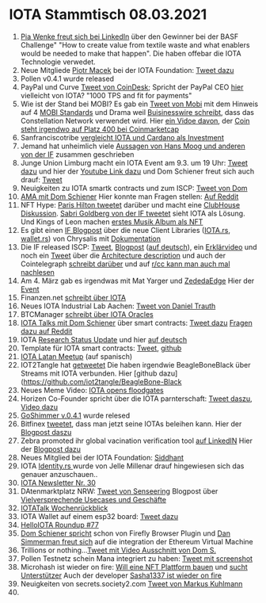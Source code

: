 # IOTA Stammtisch 08.03.2021
1. [Pia Wenke freut sich bei LinkedIn](https://www.linkedin.com/posts/pia-wenke-a85a49159_circulareconomy-sustainability-activity-6771820493507973120-9Xgc/) über den Gewinner bei der BASF Challenge" "How to create value from textile waste and what enablers would be needed to make that happen". Die haben offebar die IOTA Technologie verwedet.
2. Neue Mitgliede [Piotr Macek](https://blog.iota.org/welcome-piotr-macek-to-the-iota-foundation/) bei der IOTA Foundation: [Tweet dazu](https://twitter.com/iota/status/1366702448115671046?s=20)
3. Pollen v0.4.1 wurde released
5. PayPal und Curve [Tweet von CoinDesk](https://twitter.com/CoinDesk/status/1366779532452192262?s=20); Spricht der PayPal CEO [hier](https://www.youtube.com/watch?t=513&v=mJNpLUBmj5s&feature=youtu.be) vielleicht von IOTA? "1000 TPS and fit for payments"
6. Wie ist der Stand bei MOBI? Es gab ein [Tweet von Mobi](https://twitter.com/dltMOBI/status/1366843555902152704?s=20) mit dem Hinweis auf 4 [MOBI Standards](http://dlt.mobi/standards/) und Drama weil [Buisinesswire schreibt](https://www.businesswire.com/news/home/20210302005905/en/MOBI-Members-Constellation-Network-GM-and-Ford-Develop-DLT-Data-Sharing-Standard-for-Autonomous-Vehicles), dass das Constellation Network verwendet wird. Hier [ein Vidoe davon](https://www.youtube.com/watch?app=desktop&v=BVzRsZ7KxKg&feature=youtu.be), der [Coin steht irgendwo auf Platz 400 bei Coinmarketcap](https://coinmarketcap.com/currencies/constellation/)
7. Sanfranciscotribe [vergleicht IOTA und Cardano als Investment](https://sanfranciscotribe.com/Home/difference-between-cardano-and-iota-which-is-the-better-investment/)
8. Jemand hat unheimlich viele [Aussagen von Hans Moog und anderen von der IF](https://m.blog.naver.com/PostView.nhn?blogId=btlkhs&logNo=222260589541&proxyReferer=) zusammen geschrieben
9. Junge Union Limburg macht ein IOTA Event am 9.3. um 19 Uhr: [Tweet dazu](https://twitter.com/JULimburg/status/1367025318339497987?s=20) und hier der [Youtube Link dazu](https://www.youtube.com/watch?v=oTkrpTbx3n8&feature=youtu.be) und Dom Schiener freut sich auch drauf: [Tweet](https://twitter.com/DomSchiener/status/1367032634656911365?s=20)
10. Neuigkeiten zu IOTA smartk contracts und zum ISCP: [Tweet von Dom](https://twitter.com/DomSchiener/status/1367089611315572737?s=20)
11. [AMA mit Dom Schiener](https://www.youtube.com/watch?v=PdheIJBKf9E) Hier konnte man Fragen stellen: [Auf Reddit](https://www.reddit.com/r/Iota/comments/lhljjv/project_alvarium_community_questions/)
12. NFT Hype: [Paris Hilton tweetet](https://twitter.com/ParisHilton/status/1366595008992735232?s=20) darüber und macht eine [ClubHouse Diskussion](https://www.youtube.com/watch?v=F-Y8nqyWc64). [Sabri Goldberg von der IF tweetet](https://twitter.com/sabrigoldberg/status/1367379160801439744?s=20) sieht IOTA als Lösung. Und Kings of Leon machen [erstes Musik Album als NFT](https://www.rollingstone.com/pro/news/kings-of-leon-when-you-see-yourself-album-nft-crypto-1135192/)
13. Es gibt einen [IF Blogpost](https://blog.iota.org/the-new-iota-client-libraries-harder-better-faster-stronger/) über die neue Client Libraries ([IOTA.rs](https://github.com/iotaledger/iota.rs), [wallet.rs](https://github.com/iotaledger/wallet.rs)) von Chrysalis mit [Dokumentation](https://client-lib.docs.iota.org/)
14. Die IF released ISCP: [Tweet](https://twitter.com/iota/status/1367460395447947286?s=20), [Blogpost](https://blog.iota.org/iota-smart-contracts-protocol-alpha-release/) ([auf deutsch](https://iota-einsteiger-guide.de/IOTA-Smart-Contracts-Protocol-Alpha-Release.html)), ein  [Erklärvideo](https://blog.iota.org/iota-smart-contracts-protocol-alpha-release/) und noch ein [Tweet](https://twitter.com/iota/status/1367497243218034692?s=20) über die [Architecture description](https://github.com/iotaledger/wasp/blob/master/docs/ISCP%20architecture%20description%20%20v2.pdf) und auch der Cointelegraph [schreibt darüber](https://cointelegraph.com/news/iota-releases-smart-contracts-protocol-alpha-ahead-of-coordicide-rollout) und auf [r/cc kann man auch mal nachlesen](https://www.reddit.com/r/CryptoCurrency/comments/lxk2e7/iota_smart_contracts_protocol_alpha_release/)
15. Am 4. März gab es irgendwas mit Mat Yarger und [ZededaEdge](https://twitter.com/ZededaEdge/status/1367235207963803648?s=20) Hier der [Event](http://ise.thss.tsinghua.edu.cn/IEDE/agenda.html?utm_content=156297780&utm_medium=social&utm_source=twitter&hss_channel=tw-920370660458860544)
16. Finanzen.net [schreibt über IOTA](https://www.finanzen.net/nachricht/devisen/neue-funktionen-angekuendigt-iota-kurs-geht-nach-update-news-durch-die-decke-neue-versionen-sollen-tangle-netzwerk-verbessern-9873514)
17. Neues IOTA Industrial Lab Aachen: [Tweet von Daniel Trauth](https://twitter.com/DanielTrauth/status/1367485993629196290?s=20)
18. BTCManager [schreibt über IOTA Oracles](https://btcmanager.com/iota-horizen-partner-oracles-blockchain/)
19. [IOTA Talks mit Dom Schiener](https://www.youtube.com/watch?v=v6vkOVh2q9A&feature=youtu.be) über smart contracts: [Tweet dazu](https://twitter.com/iota/status/1367545210071318532) [Fragen dazu auf Reddit](https://www.reddit.com/r/Iota/comments/lxh60a/iota_talks_with_dominik_schiener_05032021/)
20. IOTA [Research Status Update](https://blog.iota.org/iota-research-status-updatemarch-2021/) und hier [auf deutsch](https://iota-kurs.de/iota-forschungsstatus-update-maerz-2021/) 
21. Template für IOTA smart contracts: [Tweet](https://twitter.com/th3b0y/status/1367562442964926464?s=20), [github](https://github.com/brunoamancio/IOTA-SmartContracts)
22. [IOTA Latan Meetup](https://www.youtube.com/watch?v=w-XydIeYSu8) (auf spanisch)
23. IOT2Tangle hat [getweetet](https://twitter.com/iot2tangle/status/1367510684448272385?s=19) Die haben irgendwie BeagleBoneBlack über Streams mit IOTA verbunden. Hier [github dazu](https://github.com/iot2tangle/BeagleBone-Black
24. Neues Meme Video: [IOTA opens floodgates](https://www.youtube.com/watch?v=3mCyztHcSMs&feature=youtu.be)
25. Horizen Co-Founder spricht über die IOTA parnterschaft: [Tweet daszu](https://twitter.com/horizenglobal/status/1367540528829530115?s=20), [Video dazu](https://www.youtube.com/watch?v=cpOrkRjKEvg&t=1212s)
26. [GoShimmer v.0.4.1](https://github.com/iotaledger/goshimmer/releases/tag/v0.4.1) wurde relesed
27. Bitfinex [tweetet](https://twitter.com/bitfinex/status/1367812859334385665?s=20), dass man jetzt seine IOTAs beleihen kann. Hier der [Blogpost daszu](https://www.bitfinex.com/posts/613)
28. Zebra promoted ihr global vacination verification tool [auf LinkedIN](https://www.linkedin.com/posts/zebra-technologies_creating-a-globally-trusted-vaccine-verification-activity-6773255706486435840-gd89/) Hier der [Blogpost dazu](https://www.zebra.com/us/en/blog/posts/2021/dlt-blockchain-technology-can-help-us-create-globally-trusted-vaccination-verification-system.html?tactic_type=SLO&tactic_detail=HC_Your+Edge+Blog+DLT+Vaccine+Framework_LI_NA_None)
29. Neues Mitglied bei der IOTA Foundation: [Siddhant](https://blog.iota.org/welcome-siddhant-to-the-iota-foundation/)
30. IOTA [Identity.rs ](https://github.com/iotaledger/identity.rs/projects/3) wurde von Jelle Millenar drauf hingewiesen sich das genauer anzuschauen..
31. [IOTA Newsletter Nr. 30](https://blog.iota.org/iota-newsletter-30-a-new-dawn-iota-oracles-digital-assets-project-alvarium-with-dell-and-intel-and-more/)
32. DAtenmarktplatz NRW: [Tweet von Senseering](https://twitter.com/senseering/status/1367849157856268297) Blogpost über [Vielversprechende Usecases und Geschäfte](https://medium.com/senseering/datenmarktplatz-nrw-die-vielversprechensten-use-cases-und-gesch%C3%A4ftsmodelle-9c50ebb6cabf)
33. [IOTATalk Wochenrückblick](https://www.iota-talk.com/index.php?article-amp/78-wochenr%C3%BCckblick-vom-28-febr-bis-6-m%C3%A4rz-2021/&article%2F78-wochenr%C3%BCckblick-vom-28-februar-bis-6-m%C3%A4rz-2021%2F=&__twitter_impression=true)
34. IOTA Wallet auf einem esp32 board: [Tweet dazu](https://twitter.com/SiliconDroid/status/1366539491574448131?s=19)
35. [HelloIOTA Roundup #77](https://www.youtube.com/watch?v=x9lCmdR8yP4)
36. [Dom Schiener spricht](https://twitter.com/Schmucklos_/status/1368522908105142273?s=20) schon von Firefly Browser Plugin und [Dan Simmerman freut sich](https://twitter.com/DanSimerman/status/1368684858067783682?s=20) auf die integration der Ethereum Virtual Machine
37. Trillions or nothing...[Tweet mit Video Ausschnitt von Dom S.](https://twitter.com/c4chaos/status/1368113169948811267?s=20)
38. Pollen Testnetz schein Mana integriert zu haben: [Tweet mit screenshot](https://twitter.com/Vrom14286662/status/1368439651804057602?s=20)
39. Microhash ist wieder on fire: [Will eine NFT Plattform bauen](https://twitter.com/micro_hash/status/1368109448741421057?s=20) und [sucht Unterstützer](https://twitter.com/micro_hash/status/1368498385418878977?s=20) Auch der developer [Sasha1337 ist wieder on fire](https://twitter.com/sascha1337/status/1368225242963800064?s=20)
40. Neuigkeiten von secrets.society2.com [Tweet von Markus Kuhlmann](https://twitter.com/kuhlmannmarkus/status/1368607660958957568?s=20)
41. 
